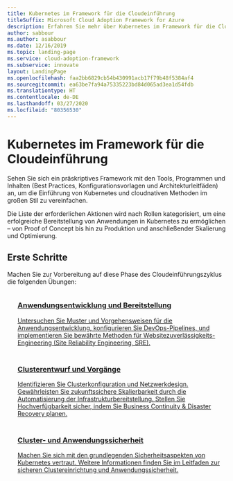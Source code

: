 ```yaml
---
title: Kubernetes im Framework für die Cloudeinführung
titleSuffix: Microsoft Cloud Adoption Framework for Azure
description: Erfahren Sie mehr über Kubernetes im Framework für die Cloudeinführung.
author: sabbour
ms.author: asabbour
ms.date: 12/16/2019
ms.topic: landing-page
ms.service: cloud-adoption-framework
ms.subservice: innovate
layout: LandingPage
ms.openlocfilehash: faa2bb6829cb54b430991acb17f79b48f5384af4
ms.sourcegitcommit: ea63be7fa94a75335223bd84d065ad3ea1d54fdb
ms.translationtype: HT
ms.contentlocale: de-DE
ms.lasthandoff: 03/27/2020
ms.locfileid: "80356530"
---
```

<!-- cSpell:ignore asabbour sabbour -->

# <a name="kubernetes-in-the-cloud-adoption-framework"></a>Kubernetes im Framework für die Cloudeinführung

Sehen Sie sich ein präskriptives Framework mit den Tools, Programmen und Inhalten (Best Practices, Konfigurationsvorlagen und Architekturleitfäden) an, um die Einführung von Kubernetes und cloudnativen Methoden im großen Stil zu vereinfachen.

Die Liste der erforderlichen Aktionen wird nach Rollen kategorisiert, um eine erfolgreiche Bereitstellung von Anwendungen in Kubernetes zu ermöglichen – von Proof of Concept bis hin zu Produktion und anschließender Skalierung und Optimierung.

## <a name="get-started"></a>Erste Schritte

Machen Sie zur Vorbereitung auf diese Phase des Cloudeinführungszyklus die folgenden Übungen:

<!-- markdownlint-disable MD033 -->

<ul class="panelContent cardsF">
    <li style="display: flex; flex-direction: column;">
        <a href="./application-development.md">
            <div class="cardSize">
                <div class="cardPadding" style="padding-bottom:10px;">
                    <div class="card" style="padding-bottom:10px;">
                        <div class="cardImageOuter">
                            <div class="cardImage">
                                <img alt="" src="../../_images/icons/1.png" data-linktype="external">
                            </div>
                        </div>
                        <div class="cardText" style="padding-left:0px;">
                            <h3>Anwendungsentwicklung und Bereitstellung</h3>
Untersuchen Sie Muster und Vorgehensweisen für die Anwendungsentwicklung, konfigurieren Sie DevOps-Pipelines, und implementieren Sie bewährte Methoden für Websitezuverlässigkeits-Engineering (Site Reliability Engineering, SRE).
                        </div>
                    </div>
                </div>
            </div>
        </a>
    </li>
    <li style="display: flex; flex-direction: column;">
        <a href="./cluster-design-operations.md">
            <div class="cardSize">
                <div class="cardPadding" style="padding-bottom:10px;">
                    <div class="card" style="padding-bottom:10px;">
                        <div class="cardImageOuter">
                            <div class="cardImage">
                                <img alt="" src="../../_images/icons/2.png" data-linktype="external">
                            </div>
                        </div>
                        <div class="cardText" style="padding-left:0px;">
                            <h3>Clusterentwurf und Vorgänge</h3>
Identifizieren Sie Clusterkonfiguration und Netzwerkdesign. Gewährleisten Sie zukunftssichere Skalierbarkeit durch die Automatisierung der Infrastrukturbereitstellung. Stellen Sie Hochverfügbarkeit sicher, indem Sie Business Continuity & Disaster Recovery planen.
                        </div>
                    </div>
                </div>
            </div>
        </a>
    </li>
    <li style="display: flex; flex-direction: column;">
        <a href="./cluster-application-security.md">
            <div class="cardSize">
                <div class="cardPadding" style="padding-bottom:10px;">
                    <div class="card" style="padding-bottom:10px;">
                        <div class="cardImageOuter">
                            <div class="cardImage">
                                <img alt="" src="../../_images/icons/3.png" data-linktype="external">
                            </div>
                        </div>
                        <div class="cardText" style="padding-left:0px;">
                            <h3>Cluster- und Anwendungssicherheit</h3>
Machen Sie sich mit den grundlegenden Sicherheitsaspekten von Kubernetes vertraut. Weitere Informationen finden Sie im Leitfaden zur sicheren Clustereinrichtung und Anwendungssicherheit.
                        </div>
                    </div>
                </div>
            </div>
        </a>
    </li>
</ul>
<!-- markdownlint-enable MD033 -->
